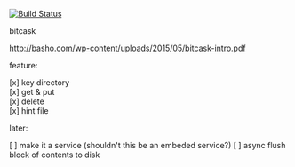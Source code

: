 [![Build Status](https://travis-ci.org/Nov11/bc.svg?branch=master)](https://travis-ci.org/Nov11/bc)

bitcask

http://basho.com/wp-content/uploads/2015/05/bitcask-intro.pdf

feature:

[x] key directory   
[x] get & put  
[x] delete  
[x] hint file  

later:

[ ] make it a service (shouldn't this be an embeded service?)
[ ] async flush block of contents to disk


